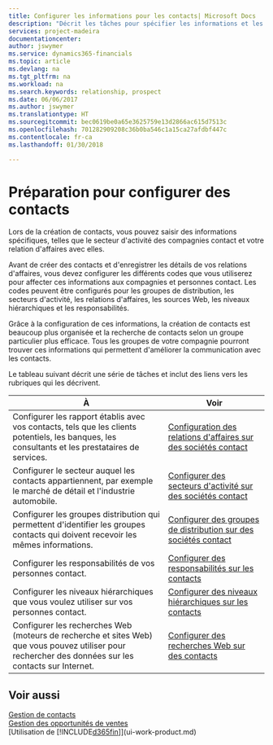 ```yaml
---
title: Configurer les informations pour les contacts| Microsoft Docs
description: "Décrit les tâches pour spécifier les informations et les codes, par exemple, sur les secteurs d'activité et les relations d'affaires, avant de paramétrer des contacts."
services: project-madeira
documentationcenter: 
author: jswymer
ms.service: dynamics365-financials
ms.topic: article
ms.devlang: na
ms.tgt_pltfrm: na
ms.workload: na
ms.search.keywords: relationship, prospect
ms.date: 06/06/2017
ms.author: jswymer
ms.translationtype: HT
ms.sourcegitcommit: bec0619be0a65e3625759e13d2866ac615d7513c
ms.openlocfilehash: 701282909208c36b0ba546c1a15ca27afdbf447c
ms.contentlocale: fr-ca
ms.lasthandoff: 01/30/2018

---
```

# <a name="preparing-to-set-up-contacts"></a>Préparation pour configurer des contacts
Lors de la création de contacts, vous pouvez saisir des informations spécifiques, telles que le secteur d'activité des compagnies contact et votre relation d'affaires avec elles.

Avant de créer des contacts et d'enregistrer les détails de vos relations d'affaires, vous devez configurer les différents codes que vous utiliserez pour affecter ces informations aux compagnies et personnes contact. Les codes peuvent être configurés pour les groupes de distribution, les secteurs d'activité, les relations d'affaires, les sources Web, les niveaux hiérarchiques et les responsabilités.

Grâce à la configuration de ces informations, la création de contacts est beaucoup plus organisée et la recherche de contacts selon un groupe particulier plus efficace. Tous les groupes de votre compagnie pourront trouver ces informations qui permettent d'améliorer la communication avec les contacts.

Le tableau suivant décrit une série de tâches et inclut des liens vers les rubriques qui les décrivent. 

| À | Voir |
| --- | --- |
| Configurer les rapport établis avec vos contacts, tels que les clients potentiels, les banques, les consultants et les prestataires de services. |[Configuration des relations d'affaires sur des sociétés contact](marketing-business-relations.md) |
| Configurer le secteur auquel les contacts appartiennent, par exemple le marché de détail et l'industrie automobile. |[Configurer des secteurs d'activité sur des sociétés contact](marketing-industry-groups.md) |
| Configurer les groupes distribution qui permettent d'identifier les groupes contacts qui doivent recevoir les mêmes informations. |[Configurer des groupes de distribution sur des sociétés contact](marketing-mailing-groups.md) |
| Configurer les responsabilités de vos personnes contact. |[Configurer des responsabilités sur les contacts](marketing-job-responsibilities.md) |
| Configurer les niveaux hiérarchiques que vous voulez utiliser sur vos personnes contact. |[Configurer des niveaux hiérarchiques sur les contacts](marketing-organizational-levels.md) |
| Configurer les recherches Web (moteurs de recherche et sites Web) que vous pouvez utiliser pour rechercher des données sur les contacts sur Internet. |[Configurer des recherches Web sur des contacts](marketing-web-sources.md) |

## <a name="see-also"></a>Voir aussi
[Gestion de contacts](marketing-contacts.md)  
[Gestion des opportunités de ventes](marketing-manage-sales-opportunities.md)  
[Utilisation de [!INCLUDE[d365fin](includes/d365fin_md.md)]](ui-work-product.md)

